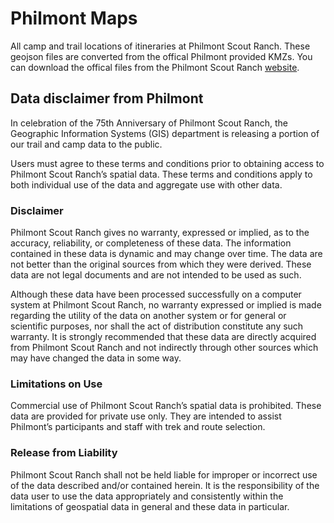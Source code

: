 # Philmont Maps

All camp and trail locations of itineraries at Philmont Scout Ranch. These geojson files are converted from the offical Philmont provided KMZs. You can download the offical files from the Philmont Scout Ranch [website](http://philmontscoutranch.org/Resources/Downloads/GIS.aspx). 

## Data disclaimer from Philmont

In celebration of the 75th Anniversary of Philmont Scout Ranch, the Geographic Information Systems (GIS) department is releasing a portion of our trail and camp data to the public.

Users must agree to these terms and conditions prior to obtaining access to Philmont Scout Ranch’s spatial data. These terms and conditions apply to both individual use of the data and aggregate use with other data.

### Disclaimer

Philmont Scout Ranch gives no warranty, expressed or implied, as to the accuracy, reliability, or completeness of these data. The information contained in these data is dynamic and may change over time. The data are not better than the original sources from which they were derived. These data are not legal documents and are not intended to be used as such.

Although these data have been processed successfully on a computer system at Philmont Scout Ranch, no warranty expressed or implied is made regarding the utility of the data on another system or for general or scientific purposes, nor shall the act of distribution constitute any such warranty. It is strongly recommended that these data are directly acquired from Philmont Scout Ranch and not indirectly through other sources which may have changed the data in some way.

### Limitations on Use

Commercial use of Philmont Scout Ranch’s spatial data is prohibited. These data are provided for private use only. They are intended to assist Philmont’s participants and staff with trek and route selection.

### Release from Liability

Philmont Scout Ranch shall not be held liable for improper or incorrect use of the data described and/or contained herein. It is the responsibility of the data user to use the data appropriately and consistently within the limitations of geospatial data in general and these data in particular.